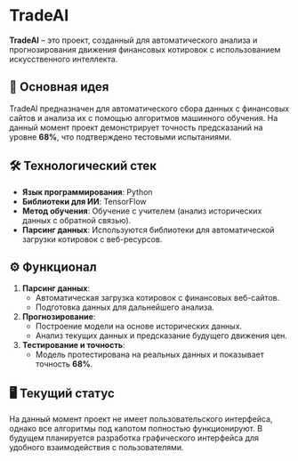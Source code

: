 # TradeAI  

**TradeAI** – это проект, созданный для автоматического анализа и прогнозирования движения финансовых котировок с использованием искусственного интеллекта.  

## 📌 Основная идея  
TradeAI предназначен для автоматического сбора данных с финансовых сайтов и анализа их с помощью алгоритмов машинного обучения. На данный момент проект демонстрирует точность предсказаний на уровне **68%**, что подтверждено тестовыми испытаниями.  

## 🛠 Технологический стек  
- **Язык программирования**: Python  
- **Библиотеки для ИИ**: TensorFlow  
- **Метод обучения**: Обучение с учителем (анализ исторических данных с обратной связью).  
- **Парсинг данных**: Используются библиотеки для автоматической загрузки котировок с веб-ресурсов.

## ⚙️ Функционал  
1. **Парсинг данных**:  
   - Автоматическая загрузка котировок с финансовых веб-сайтов.  
   - Подготовка данных для дальнейшего анализа.  
2. **Прогнозирование**:  
   - Построение модели на основе исторических данных.  
   - Анализ текущих данных и предсказание будущего движения цен.  
3. **Тестирование и точность**:  
   - Модель протестирована на реальных данных и показывает точность **68%**.  

## 🖥 Текущий статус  
На данный момент проект не имеет пользовательского интерфейса, однако все алгоритмы под капотом полностью функционируют. В будущем планируется разработка графического интерфейса для удобного взаимодействия с пользователями.  
